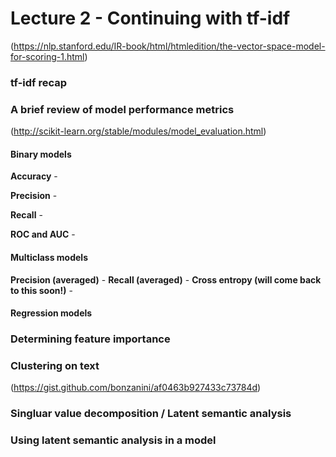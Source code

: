 # Lecture 2 - Continuing with tf-idf
(https://nlp.stanford.edu/IR-book/html/htmledition/the-vector-space-model-for-scoring-1.html)

### tf-idf recap



### A brief review of model performance metrics
(http://scikit-learn.org/stable/modules/model_evaluation.html)

#### Binary models
**Accuracy** - 

**Precision** - 

**Recall** - 

**ROC and AUC** -

#### Multiclass models
**Precision (averaged)** - 
**Recall (averaged)** - 
**Cross entropy (will come back to this soon!)** -

#### Regression models


### Determining feature importance

### Clustering on text
(https://gist.github.com/bonzanini/af0463b927433c73784d)

### Singluar value decomposition / Latent semantic analysis

### Using latent semantic analysis in a model
